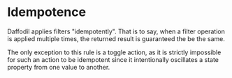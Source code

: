 # Idempotence
Daffodil applies filters "idempotently". That is to say, when a filter operation is applied multiple times, the returned result is guaranteed the be the same. 

The only exception to this rule is a toggle action, as it is strictly impossible for such an action to be idempotent since it intentionally oscillates a state property from one value to another.
